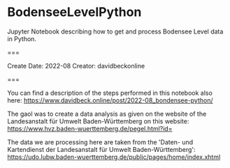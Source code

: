 # BodenseeLevelPython
Jupyter Notebook describing how to get and process Bodensee Level data in Python.

===

Create Date: 2022-08
Creator: davidbeckonline

===

You can find a description of the steps performed in this notebook also here:
https://www.davidbeck.online/post/2022-08_bondensee-python/

The gaol was to create a data analysis as given on the website of the Landesanstalt für Umwelt Baden-Württemberg on this website:
https://www.hvz.baden-wuerttemberg.de/pegel.html?id=

The data we are processing here are taken from the 'Daten- und Kartendienst der Landesanstalt für Umwelt Baden-Württemberg':
https://udo.lubw.baden-wuerttemberg.de/public/pages/home/index.xhtml
